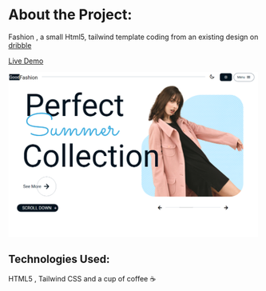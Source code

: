 # About the Project:
Fashion , a small Html5, tailwind template coding from an existing design on [dribble](https://dribbble.com/shots/19280384-Clothing-Brand-Landing-Page)

 [Live Demo](https://fashion-trend.vercel.app)

 <img width='500px' height='auto' src="./build/media/screenshot.png">

  ## Technologies Used:
  HTML5 , Tailwind CSS and a cup of coffee :coffee:

